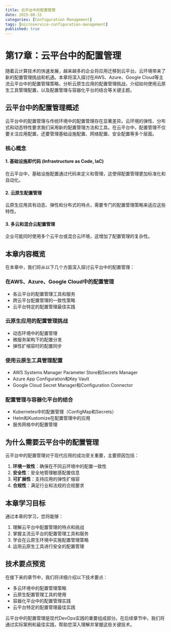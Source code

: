 ```yaml
---
title: 云平台中的配置管理
date: 2025-08-31
categories: [Configuration Management]
tags: [microservice-configuration-management]
published: true
---
```


# 第17章：云平台中的配置管理

随着云计算技术的快速发展，越来越多的企业将应用迁移到云平台。云环境带来了新的配置管理挑战和机遇。本章将深入探讨在AWS、Azure、Google Cloud等主流云平台中的配置管理策略，分析云原生应用的配置管理挑战，介绍如何使用云原生工具管理配置，以及配置管理与容器化平台的结合等关键主题。

## 云平台中的配置管理概述

云平台中的配置管理与传统环境中的配置管理存在显著差异。云环境的弹性、分布式和动态特性要求我们采用新的配置管理方法和工具。在云平台中，配置管理不仅要关注应用配置，还要管理基础设施配置、网络配置、安全配置等多个层面。

### 核心概念

#### 1. 基础设施即代码 (Infrastructure as Code, IaC)
在云平台中，基础设施配置通过代码来定义和管理，这使得配置管理更加标准化和自动化。

#### 2. 云原生配置管理
云原生应用具有动态、弹性和分布式的特点，需要专门的配置管理策略来适应这些特性。

#### 3. 多云和混合云配置管理
企业可能同时使用多个云平台或混合云环境，这增加了配置管理的复杂性。

## 本章内容概览

在本章中，我们将从以下几个方面深入探讨云平台中的配置管理：

### 在AWS、Azure、Google Cloud中的配置管理
- 各云平台的配置管理工具和服务
- 跨云平台配置管理的一致性策略
- 云平台特定的配置管理最佳实践

### 云原生应用的配置管理挑战
- 动态环境中的配置管理
- 微服务架构下的配置分发
- 弹性扩缩容时的配置同步

### 使用云原生工具管理配置
- AWS Systems Manager Parameter Store和Secrets Manager
- Azure App Configuration和Key Vault
- Google Cloud Secret Manager和Configuration Connector

### 配置管理与容器化平台的结合
- Kubernetes中的配置管理（ConfigMap和Secrets）
- Helm和Kustomize在配置管理中的应用
- 服务网格中的配置管理

## 为什么需要云平台中的配置管理

云平台中的配置管理对于现代应用的成功至关重要，主要原因包括：

1. **环境一致性**：确保在不同云环境中的配置一致性
2. **安全性**：安全地管理敏感配置信息
3. **可扩展性**：支持应用的弹性扩缩容
4. **合规性**：满足行业和法规的合规要求

## 本章学习目标

通过本章的学习，您将能够：

1. 理解云平台中配置管理的特点和挑战
2. 掌握主流云平台的配置管理工具和服务
3. 学会在云原生环境中实施配置管理策略
4. 运用云原生工具进行安全的配置管理

## 技术要点预览

在接下来的章节中，我们将详细介绍以下技术要点：

- 多云环境中的配置管理策略
- 云原生配置管理工具的使用
- 容器化平台中的配置管理实践
- 云平台特定的配置管理最佳实践

云平台中的配置管理是现代DevOps实践的重要组成部分。在后续章节中，我们将通过实际案例和最佳实践，帮助您深入理解并掌握这些关键技术。